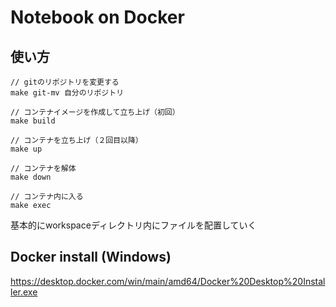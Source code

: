 # Notebook on Docker

## 使い方

```
// gitのリポジトリを変更する
make git-mv 自分のリポジトリ

// コンテナイメージを作成して立ち上げ（初回）
make build

// コンテナを立ち上げ（２回目以降）
make up

// コンテナを解体
make down

// コンテナ内に入る
make exec
```

基本的にworkspaceディレクトリ内にファイルを配置していく
	
## Docker install (Windows)

https://desktop.docker.com/win/main/amd64/Docker%20Desktop%20Installer.exe

